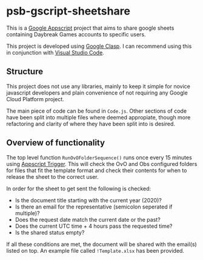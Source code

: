 # psb-gscript-sheetshare

This is a [Google Appscript](https://developers.google.com/apps-script) project that aims to share google sheets containing Daybreak Games accounts to specific users.

This project is developed using [Google Clasp](https://github.com/google/clasp). 
I can recommend using this in conjunction with [Visual Studio Code](https://code.visualstudio.com/).

## Structure
This project does not use any libraries, mainly to keep it simple for novice javascript developers and plain convenience of not requiring any Google Cloud Platform project.

The main piece of code can be found in `Code.js`.
Other sections of code have been split into multiple files where deemed appropiate, though more refactoring and clarity of where they have been split into is desired.

## Overview of functionality
The top level function `RunOvOFolderSequence()` runs once every 15 minutes using [Appscript Trigger](https://script.google.com/home/triggers).
This will check the OvO and Obs configured folders for files that fit the template format and check their contents for when to release the sheet to the correct user.

In order for the sheet to get sent the following is checked:

* Is the document title starting with the current year (2020)?
* Is there an email for the representative (semicolon seperated if multiple)?
* Does the request date match the current date or the past?
* Does the current UTC time + 4 hours pass the requested time?
* Is the shared status empty?

If all these conditions are met, the document will be shared with the email(s) listed on top.
An example file called `!Template.xlsx` has been provided.